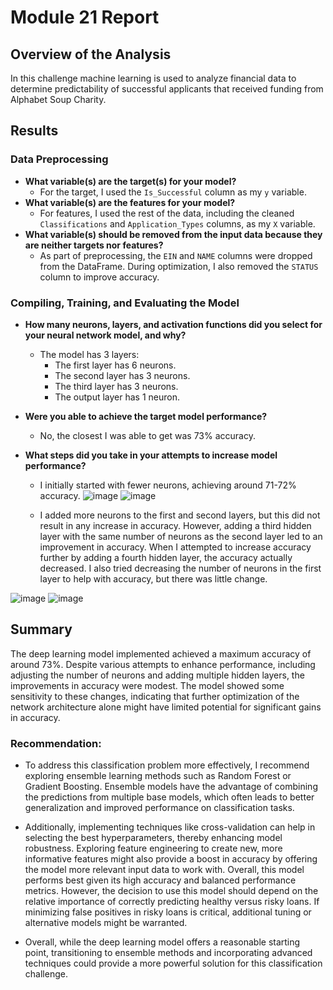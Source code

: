 # Module 21 Report

## Overview of the Analysis

In this challenge machine learning is used to analyze financial data to determine predictability of successful applicants that received funding from Alphabet Soup Charity.

## Results

### Data Preprocessing
  - **What variable(s) are the target(s) for your model?**
    - For the target, I used the `Is_Successful` column as my `y` variable.
  - **What variable(s) are the features for your model?**
    - For features, I used the rest of the data, including the cleaned `Classifications` and `Application_Types` columns, as my `X` variable.
  - **What variable(s) should be removed from the input data because they are neither targets nor features?**
    - As part of preprocessing, the `EIN` and `NAME` columns were dropped from the DataFrame. During optimization, I also removed the `STATUS` column to improve accuracy.

### Compiling, Training, and Evaluating the Model
  - **How many neurons, layers, and activation functions did you select for your neural network model, and why?**
    - The model has 3 layers:
      - The first layer has 6 neurons.
      - The second layer has 3 neurons.
      - The third layer has 3 neurons.
      - The output layer has 1 neuron.
        
  - **Were you able to achieve the target model performance?**
    - No, the closest I was able to get was 73% accuracy.
      
  - **What steps did you take in your attempts to increase model performance?**
    - I initially started with fewer neurons, achieving around 71-72% accuracy.
![image](https://github.com/user-attachments/assets/dbc6c3c6-515f-4fcb-8d7a-8eb7643bf5bc)
![image](https://github.com/user-attachments/assets/2a7a9b93-58d1-462a-a498-9acd5179c74a)

    - I added more neurons to the first and second layers, but this did not result in any increase in accuracy. However, adding a third hidden layer with the same number of neurons as the second layer led to an improvement in accuracy. When I attempted to increase accuracy further by adding a fourth hidden layer, the accuracy actually decreased. I also tried decreasing the number of neurons in the first layer to help with accuracy, but there was little change.

![image](https://github.com/user-attachments/assets/fbe53115-0ef0-4c08-9f08-b4c01ae12fb0)
![image](https://github.com/user-attachments/assets/94becd16-18a7-47f6-83d1-d3bde8a492de)

      
## Summary
The deep learning model implemented achieved a maximum accuracy of around 73%. Despite various attempts to enhance performance, including adjusting the number of neurons and adding multiple hidden layers, the improvements in accuracy were modest. The model showed some sensitivity to these changes, indicating that further optimization of the network architecture alone might have limited potential for significant gains in accuracy.

### Recommendation:
- To address this classification problem more effectively, I recommend exploring ensemble learning methods such as Random Forest or Gradient Boosting. Ensemble models have the advantage of combining the predictions from multiple base models, which often leads to better generalization and improved performance on classification tasks.

- Additionally, implementing techniques like cross-validation can help in selecting the best hyperparameters, thereby enhancing model robustness. Exploring feature engineering to create new, more informative features might also provide a boost in accuracy by offering the model more relevant input data to work with.
Overall, this model performs best given its high accuracy and balanced performance metrics. However, the decision to use this model should depend on the relative importance of correctly predicting healthy versus risky loans. If minimizing false positives in risky loans is critical, additional tuning or alternative models might be warranted.

- Overall, while the deep learning model offers a reasonable starting point, transitioning to ensemble methods and incorporating advanced techniques could provide a more powerful solution for this classification challenge.
